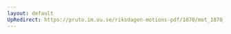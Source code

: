 ```yaml
---
layout: default
UpRedirect: https://pruto.im.uu.se/riksdagen-motions-pdf/1870/mot_1870__ak__61.pdf
---
```

